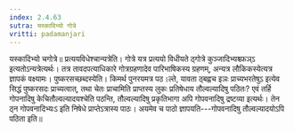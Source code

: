 ```yaml
---
index: 2.4.63
sutra: यस्कादिभ्यो गोत्रे
vritti: padamanjari
---
```


 यस्कादिभ्यो चगोत्रे॥ प्रत्ययविधेश्चान्यत्रेति। गोत्रे यत्र प्रत्ययो विधीयते ठ्गोत्रे कुञ्जादिभ्यश्च्फञ्ऽ इत्यतोऽन्यत्रेत्यर्थः। तत्र तावदपत्याधिकारे गोत्रग्रहणादेव पारिभाषिकस्य ग्रहणम्, अन्यत्र लौकिकस्येत्यत्र ज्ञापकं वक्ष्यामः। पुष्करसच्छब्दस्येति। किमर्थ पुनरयमत्र पठ।ल्ते, यावता ठ्बह्वच इञः प्राच्यभरतेषुऽ इत्येव सिद्धं पुष्करसदः प्राच्यत्वात्, तथा चेतः प्राचामिति प्राप्तस्य लुकः प्रतिषेधाय तौल्वल्यादिषु पठितः? एवं तर्हि गोपनादिषु केचितौल्वल्यादयश्चेति पठन्ति, तौल्वल्यादिषु प्रकृतिभागा अपि गोपवनादिषु द्रष्टव्या इत्यर्थः। तेन ठ्न गोपवनादिभ्यःऽ इति निषेधे प्राप्तेऽत्रास्य पाठः। अयमेव च पाठो ज्ञापयति---गोपवनादिषु तौल्वल्यादयोऽपि पठिता इति॥